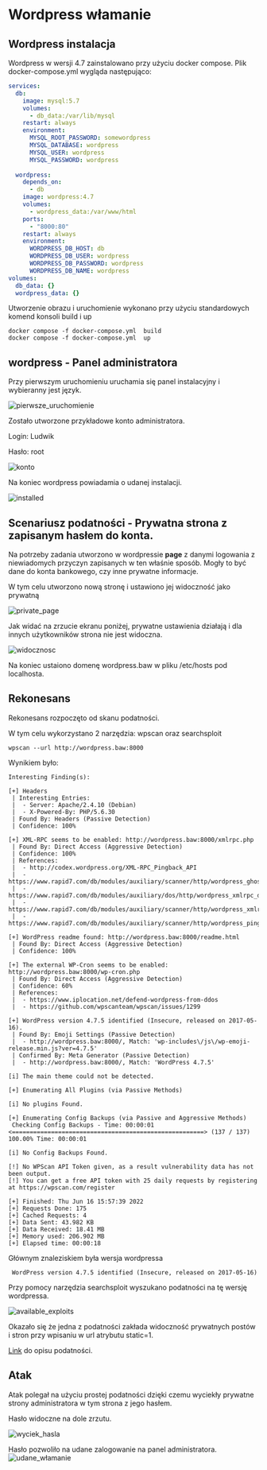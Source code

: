 # Wordpress włamanie


## Wordpress instalacja

Wordpress w wersji 4.7 zainstalowano przy użyciu docker compose. Plik docker-compose.yml wygląda następująco:
``` yml
services:
  db:
    image: mysql:5.7
    volumes:
      - db_data:/var/lib/mysql
    restart: always
    environment:
      MYSQL_ROOT_PASSWORD: somewordpress
      MYSQL_DATABASE: wordpress
      MYSQL_USER: wordpress
      MYSQL_PASSWORD: wordpress
    
  wordpress:
    depends_on:
      - db
    image: wordpress:4.7
    volumes:
      - wordpress_data:/var/www/html
    ports:
      - "8000:80"
    restart: always
    environment:
      WORDPRESS_DB_HOST: db
      WORDPRESS_DB_USER: wordpress
      WORDPRESS_DB_PASSWORD: wordpress
      WORDPRESS_DB_NAME: wordpress
volumes:
  db_data: {}
  wordpress_data: {}
```


Utworzenie obrazu i uruchomienie wykonano przy użyciu standardowych komend konsoli build i up

```
docker compose -f docker-compose.yml  build
docker compose -f docker-compose.yml  up
```
## wordpress - Panel administratora
                                                                                     
Przy pierwszym uruchomieniu uruchamia się panel instalacyjny i wybieranny jest język.

![pierwsze_uruchomienie](/Foty/Do2022.06.17/pierwsze_uruchomienie.png)

Zostało utworzone przykładowe konto administratora.

Login: Ludwik

Hasło: root

![konto](/Foty/Do2022.06.17/konto.png)

Na koniec wordpress powiadamia o udanej instalacji.

![installed](/Foty/Do2022.06.17/installed.png)

## Scenariusz podatności - Prywatna strona z zapisanym hasłem do konta. 

Na potrzeby zadania utworzono w wordpressie **page** z danymi logowania z niewiadomych przyczyn zapisanych w ten właśnie sposób. Mogły to być dane do konta bankowego, czy inne prywatne informacje. 

W tym celu utworzono nową stronę i ustawiono jej widoczność jako prywatną

![private_page](/Foty/Do2022.06.17/private_page.png)

Jak widać na zrzucie ekranu poniżej, prywatne ustawienia działają i dla innych użytkowników strona nie jest widoczna.

![widocznosc](/Foty/Do2022.06.17/widocznosc.png)

Na koniec ustaiono domenę wordpress.baw w pliku /etc/hosts pod localhosta.
## Rekonesans
Rekonesans rozpoczęto od skanu podatności. 

W tym celu wykorzystano 2 narzędzia: wpscan oraz searchsploit

```
wpscan --url http://wordpress.baw:8000  
```
Wynikiem było:
```
Interesting Finding(s):

[+] Headers
 | Interesting Entries:
 |  - Server: Apache/2.4.10 (Debian)
 |  - X-Powered-By: PHP/5.6.30
 | Found By: Headers (Passive Detection)
 | Confidence: 100%

[+] XML-RPC seems to be enabled: http://wordpress.baw:8000/xmlrpc.php
 | Found By: Direct Access (Aggressive Detection)
 | Confidence: 100%
 | References:
 |  - http://codex.wordpress.org/XML-RPC_Pingback_API
 |  - https://www.rapid7.com/db/modules/auxiliary/scanner/http/wordpress_ghost_scanner/
 |  - https://www.rapid7.com/db/modules/auxiliary/dos/http/wordpress_xmlrpc_dos/
 |  - https://www.rapid7.com/db/modules/auxiliary/scanner/http/wordpress_xmlrpc_login/
 |  - https://www.rapid7.com/db/modules/auxiliary/scanner/http/wordpress_pingback_access/

[+] WordPress readme found: http://wordpress.baw:8000/readme.html
 | Found By: Direct Access (Aggressive Detection)
 | Confidence: 100%

[+] The external WP-Cron seems to be enabled: http://wordpress.baw:8000/wp-cron.php
 | Found By: Direct Access (Aggressive Detection)
 | Confidence: 60%
 | References:
 |  - https://www.iplocation.net/defend-wordpress-from-ddos
 |  - https://github.com/wpscanteam/wpscan/issues/1299

[+] WordPress version 4.7.5 identified (Insecure, released on 2017-05-16).
 | Found By: Emoji Settings (Passive Detection)
 |  - http://wordpress.baw:8000/, Match: 'wp-includes\/js\/wp-emoji-release.min.js?ver=4.7.5'
 | Confirmed By: Meta Generator (Passive Detection)
 |  - http://wordpress.baw:8000/, Match: 'WordPress 4.7.5'

[i] The main theme could not be detected.

[+] Enumerating All Plugins (via Passive Methods)

[i] No plugins Found.

[+] Enumerating Config Backups (via Passive and Aggressive Methods)
 Checking Config Backups - Time: 00:00:01 <======================================================> (137 / 137) 100.00% Time: 00:00:01

[i] No Config Backups Found.

[!] No WPScan API Token given, as a result vulnerability data has not been output.
[!] You can get a free API token with 25 daily requests by registering at https://wpscan.com/register

[+] Finished: Thu Jun 16 15:57:39 2022
[+] Requests Done: 175
[+] Cached Requests: 4
[+] Data Sent: 43.982 KB
[+] Data Received: 18.41 MB
[+] Memory used: 206.902 MB
[+] Elapsed time: 00:00:18

```

Głównym znaleziskiem była wersja wordpressa 

```
 WordPress version 4.7.5 identified (Insecure, released on 2017-05-16)
```

Przy pomocy narzędzia searchsploit wyszukano podatności na tę wersję wordpressa.

![available_exploits](/Foty/Do2022.06.17/available_exploits.png)


Okazało się że jedna z podatności zakłada widoczność prywatnych postów i stron przy wpisaniu w url atrybutu static=1.

[Link](https://github.com/offensive-security/exploitdb/blob/master/exploits/multiple/webapps/47690.md) do opisu podatności.

## Atak
Atak polegał na użyciu prostej podatności dzięki czemu wyciekły prywatne strony administratora w tym strona z jego hasłem.

Hasło widoczne na dole zrzutu.

![wyciek_hasla](/Foty/Do2022.06.17/wyciek_hasla.png)

Hasło pozwoliło na udane zalogowanie na panel administratora.
![udane_włamanie](/Foty/Do2022.06.17/udane_wlamanie.png)

